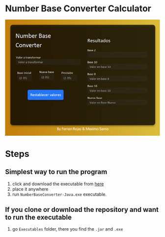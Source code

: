 # Number Base Converter Calculator 
 
<div align="center"   >  <img src="https://github.com/Reistoge/NumberBaseConverter-java/blob/master/Executables/image.png?raw=true" alt="# Number Base Converter Calculator ">  </div>
 
# Steps 
## Simplest way to run the program 
 1. click and download the executable from [here](https://github.com/Reistoge/NumberBaseConverter-java/blob/master/Executables/NumberBaseConverter-Java.exe)
 2. place it anywhere
 3. run ```NumberBaseConverter-Java.exe``` executable.
## If you clone or download the repository and want to run the executable 
 1. go  ```Executables``` folder, there you find the ```.jar``` and ```.exe```
    
